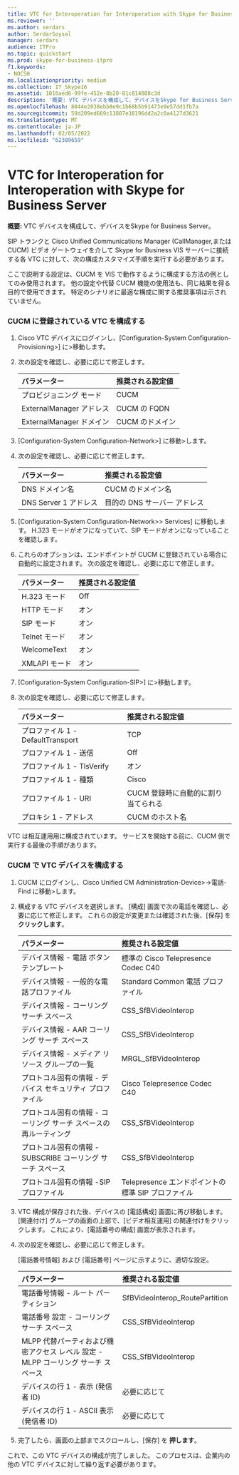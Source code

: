 ```yaml
---
title: VTC for Interoperation for Interoperation with Skype for Business Server
ms.reviewer: ''
ms.author: serdars
author: SerdarSoysal
manager: serdars
audience: ITPro
ms.topic: quickstart
ms.prod: skype-for-business-itpro
f1.keywords:
- NOCSH
ms.localizationpriority: medium
ms.collection: IT_Skype16
ms.assetid: 1016aed6-99fe-452e-8b20-81c814808c3d
description: '概要: VTC デバイスを構成して、デバイスをSkype for Business Server。'
ms.openlocfilehash: 8044e2038ebb8e9c1b68b5b91473e9e57dd1fb7a
ms.sourcegitcommit: 59d209ed669c13807e38196dd2a2c0a4127d3621
ms.translationtype: MT
ms.contentlocale: ja-JP
ms.lasthandoff: 02/05/2022
ms.locfileid: "62389659"
---
```

# <a name="configure-a-vtc-for-interoperation-with-skype-for-business-server"></a>VTC for Interoperation for Interoperation with Skype for Business Server
 
**概要:** VTC デバイスを構成して、デバイスをSkype for Business Server。
  
SIP トランクと Cisco Unified Communications Manager (CallManager,または CUCM) ビデオ ゲートウェイを介して Skype for Business VIS サーバーに接続する各 VTC に対して、次の構成カスタマイズ手順を実行する必要があります。
  
ここで説明する設定は、CUCM を VIS で動作するように構成する方法の例としてのみ使用されます。 他の設定や代替 CUCM 機能の使用法も、同じ結果を得る目的で使用できます。 特定のシナリオに最適な構成に関する推奨事項は示されていません。
  
### <a name="configure-a-vtc-registered-with-cucm"></a>CUCM に登録されている VTC を構成する

1. Cisco VTC デバイスにログインし、[Configuration-System Configuration-Provisioning\>] に\>移動します。
    
2. 次の設定を確認し、必要に応じて修正します。 
    
   |**パラメーター**|**推奨される設定値**|
   |:-----|:-----|
   |プロビジョニング モード  <br/> | CUCM <br/> |
   |ExternalManager アドレス  <br/> | CUCM の FQDN <br/> |
   | ExternalManager ドメイン <br/> |CUCM のドメイン  <br/> |
   
3. [Configuration-System Configuration-Network\>] に移動\>します。
    
4. 次の設定を確認し、必要に応じて修正します。 
    
   |**パラメーター**|**推奨される設定値**|
   |:-----|:-----|
   |DNS ドメイン名  <br/> | CUCM のドメイン名 <br/> |
   |DNS Server 1 アドレス  <br/> | 目的の DNS サーバー アドレス <br/> |
   
5. [Configuration-System Configuration-Network\>\> Services] に移動します。 H.323 モードがオフになっていて、SIP モードがオンになっていることを確認します。 
    
6. これらのオプションは、エンドポイントが CUCM に登録されている場合に自動的に設定されます。 次の設定を確認し、必要に応じて修正します。 
    
   |**パラメーター**|**推奨される設定値**|
   |:-----|:-----|
   |H.323 モード  <br/> | Off <br/> |
   |HTTP モード  <br/> | オン <br/> |
   | SIP モード <br/> | オン <br/> |
   |Telnet モード  <br/> | オン <br/> |
   |WelcomeText  <br/> | オン <br/> |
   |XMLAPI モード  <br/> | オン <br/> |
   
7. [Configuration-System Configuration-SIP\>] に\>移動します。
    
8. 次の設定を確認し、必要に応じて修正します。 
    
   |**パラメーター**|**推奨される設定値**|
   |:-----|:-----|
   |プロファイル 1 - DefaultTransport  <br/> | TCP <br/> |
   |プロファイル 1 - 送信  <br/> | Off <br/> |
   |プロファイル 1 - TlsVerify  <br/> | オン <br/> |
   |プロファイル 1 - 種類  <br/> | Cisco <br/> |
   |プロファイル 1 - URI  <br/> | CUCM 登録時に自動的に割り当てられる <br/> |
   |プロキシ 1 - アドレス  <br/> |CUCM のホスト名  <br/> |
   
VTC は相互運用用に構成されています。 サービスを開始する前に、CUCM 側で実行する最後の手順があります。
### <a name="configure-vtc-devices-on-cucm"></a>CUCM で VTC デバイスを構成する

1. CUCM にログインし、Cisco Unified CM Administration-Device\>-\>電話-Find に移動\>します。 
    
2. 構成する VTC デバイスを選択します。 [構成] 画面で次の電話を確認し、必要に応じて修正します。 これらの設定が変更または確認された後、[保存] を **クリックします**。
    
   |**パラメーター**|**推奨される設定値**|
   |:-----|:-----|
   |デバイス情報 - 電話 ボタン テンプレート  <br/> | 標準の Cisco Telepresence Codec C40 <br/> |
   |デバイス情報 - 一般的な電話プロファイル  <br/> | Standard Common 電話 プロファイル <br/> |
   |デバイス情報 - コーリング サーチ スペース  <br/> | CSS_SfBVideoInterop <br/> |
   |デバイス情報 - AAR コーリング サーチ スペース  <br/> | CSS_SfBVideoInterop <br/> |
   |デバイス情報 - メディア リソース グループの一覧  <br/> | MRGL_SfBVideoInterop <br/> |
   |プロトコル固有の情報 - デバイス セキュリティ プロファイル  <br/> | Cisco Telepresence Codec C40 <br/> |
   |プロトコル固有の情報 - コーリング サーチ スペースの再ルーティング  <br/> | CSS_SfBVideoInterop <br/> |
   |プロトコル固有の情報 - SUBSCRIBE コーリング サーチ スペース  <br/> | CSS_SfBVideoInterop <br/> |
   |プロトコル固有の情報 -SIP プロファイル  <br/> | Telepresence エンドポイントの標準 SIP プロファイル <br/> |
   
3. VTC 構成が保存された後、デバイスの [電話構成] 画面に再び移動します。 [関連付け] グループの画面の上部で、[ビデオ相互運用] の関連付けをクリックします。 これにより、[電話番号の構成] 画面が表示されます。 
    
4. 次の設定を確認し、必要に応じて修正します。 
    
    [電話番号情報] および [電話番号] ページに示すように、適切な設定。
    
   |**パラメーター**|**推奨される設定値**|
   |:-----|:-----|
   | 電話番号情報 - ルート パーティション <br/> | SfBVideoInterop_RoutePartition <br/> |
   |電話番号 設定 - コーリング サーチ スペース  <br/> | CSS_SfBVideoInterop <br/> |
   |MLPP 代替パーティおよび機密アクセス レベル 設定 - MLPP コーリング サーチ スペース  <br/> | CSS_SfBVideoInterop <br/> |
   |デバイスの行 1 - 表示 (発信者 ID)  <br/> | 必要に応じて <br/> |
   |デバイスの行 1 - ASCII 表示 (発信者 ID)  <br/> | 必要に応じて <br/> |
   
5. 完了したら、画面の上部までスクロールし、[保存] を **押します**。 
    
これで、この VTC デバイスの構成が完了しました。 このプロセスは、企業内の他の VTC デバイスに対して繰り返す必要があります。

